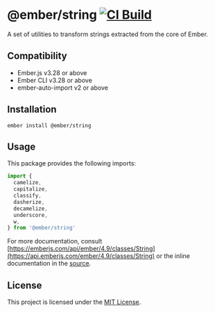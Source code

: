 @ember/string [![CI Build](https://github.com/emberjs/ember-string/actions/workflows/ci.yml/badge.svg)](https://github.com/emberjs/ember-string/actions/workflows/ci.yml)
==============================================================================

A set of utilities to transform strings extracted from the core of Ember.


Compatibility
------------------------------------------------------------------------------

* Ember.js v3.28 or above
* Ember CLI v3.28 or above
* ember-auto-import v2 or above


Installation
------------------------------------------------------------------------------

```
ember install @ember/string
```


Usage
------------------------------------------------------------------------------

This package provides the following imports:

```javascript
import {
  camelize,
  capitalize,
  classify,
  dasherize,
  decamelize,
  underscore,
  w,
} from '@ember/string'
```

For more documentation, consult [https://emberjs.com/api/ember/4.9/classes/String](https://api.emberjs.com/ember/4.9/classes/String) or the inline documentation in the [source](https://github.com/emberjs/ember-string/blob/main/src/index.ts).

License
------------------------------------------------------------------------------

This project is licensed under the [MIT License](LICENSE.md).
